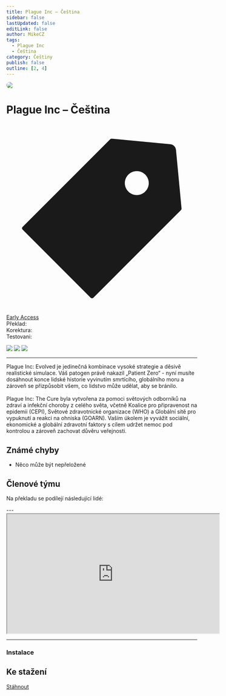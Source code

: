 ```yaml
---
title: Plague Inc – Čeština
sidebar: false
lastUpdated: false
editLink: false
author: MikeCZ
tags:
  - Plague Inc
  - Čeština
category: Češtiny
publish: false
outline: [2, 4]
---
```

<script setup lang="ts">
const people = {
  lead: [
    { name: "MikeCZ", role: "Vedení projektu"}
  ],
  l10n: [
    { name: "Papu", role: "Překlad, Korektura"},
    { name: "Rescue", role: "Překlad"},
    { name: "Tedus", role: "Překlad"},
    { name: "Janonas", role: "Překlad"},
    { name: "null", role: "Korektura"},
  ],
  support: [
    { name: "Martin3D", role: "Technika, fonty"},
  ],
  partners: [
    { name: "FlyGunCZ", role: "Promo"}
  ]
};
</script>

<div class="banner" style="border-radius: 16px; overflow: hidden; margin-bottom: 16px;">
  <img src="https://i.imgur.com/BlpSGnq.jpg">
</div>

# Plague Inc – Čeština 
<div class="page-tag-info" aria-label="Tag🏷" data-balloon-pos="up">
<svg xmlns="http://www.w3.org/2000/svg" class="icon tag-icon" viewBox="0 0 1024 1024" fill="currentColor" aria-label="tag icon" name="tag"><path d="M939.902 458.563L910.17 144.567c-1.507-16.272-14.465-29.13-30.737-30.737L565.438 84.098h-.402c-3.215 0-5.726 1.005-7.634 2.913l-470.39 470.39a10.004 10.004 0 000 14.164l365.423 365.424c1.909 1.908 4.42 2.913 7.132 2.913s5.223-1.005 7.132-2.913l470.39-470.39c2.01-2.11 3.014-5.023 2.813-8.036zm-240.067-72.121c-35.458 0-64.286-28.828-64.286-64.286s28.828-64.285 64.286-64.285 64.286 28.828 64.286 64.285-28.829 64.286-64.286 64.286z"></path></svg>
<div style="max-width: 600px" class="tag-custom page-tag-item">
<a href="" class="yellow">
<el-tag type="warning" effect="light">Early Access</el-tag>
</a></div></div> 

<div class="stavpr prog-custom" style="display: flex; align-items: center; column-gap: 12px">
  <div class="infopr">Překlad:</div>
  <div class="progpr" style="flex: 1"><el-progress :percentage="100" :stroke-width="18" :text-inside="true" status="success" striped /></div>
</div>
<div class="stavpr prog-custom" style="display: flex; align-items: center; column-gap: 12px">
  <div class="infopr">Korektura:</div>
  <div class="progpr" style="flex: 1"><el-progress :percentage="25" :stroke-width="18" :text-inside="true" status="warning" striped /></div>
</div>
<div class="stavpr prog-custom" style="display: flex; align-items: center; column-gap: 12px">
  <div class="infopr">Testovani:</div>
  <div class="progpr" style="flex: 1"><el-progress :percentage="100" :stroke-width="18" :text-inside="true" status="primary" striped /></div>
</div>
    
![](https://img.shields.io/badge/herní%20klient-Steam-grey?style=for-the-badge) 
![](https://img.shields.io/badge/verze%20hry-1.21.0.0-grey?style=for-the-badge) 
![](https://img.shields.io/badge/verze%20překladu-0.7.6-grey?style=for-the-badge)

------------
Plague Inc: Evolved je jedinečná kombinace vysoké strategie a děsivě realistické simulace. Váš patogen právě nakazil „Patient Zero“ - nyní musíte dosáhnout konce lidské historie vyvinutím smrtícího, globálního moru a zároveň se přizpůsobit všem, co lidstvo může udělat, aby se bránilo.
<br><br>
Plague Inc: The Cure byla vytvořena za pomoci světových odborníků na zdraví a infekční choroby z celého světa, včetně Koalice pro připravenost na epidemii (CEPI), Světové zdravotnické organizace (WHO) a Globální sítě pro vypuknutí a reakci na ohniska (GOARN). Vaším úkolem je vyvážit sociální, ekonomické a globální zdravotní faktory s cílem udržet nemoc pod kontrolou a zároveň zachovat důvěru veřejnosti.

## Známé chyby
- Něco může být nepřeložené <br />


## Členové týmu

Na překladu se podílejí následující lidé:

<PTeamMembers :members="people.lead" />

<PTeamMembers :members="people.l10n" />

<PTeamMembers :members="people.support" />

<PTeamMembers :members="people.partners" />
---
<div class="video-container">
<iframe width="560" height="315" src="https://www.youtube.com/embed/videoseries?si=SsTbQcXs7E_c1tyn&amp;list=PLDyEBUIwzAFAYZXa2alKi_ArKGt2HVuw1" frameborder="1" allow="accelerometer; autoplay; clipboard-write; encrypted-media; gyroscope; picture-in-picture" allowfullscreen></iframe>
</div>

---
### Instalace


## Ke stažení
<a href="https://www.dropbox.com/scl/fi/ny4ijcqa6uc2bwypr835l/PlagueInc-Czech.zip?rlkey=e5bqpwhjl1bcjwj7aq076x8kx&st=3xnk4uep&dl=1" target="_self" download>Stáhnout</a> <br>

<el-divider />


<style>
.disabled{
  cursor: not-allowed;
  opacity: 0.5;
}
</style>
